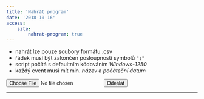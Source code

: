```yaml
---
title: 'Nahrát program'
date: '2018-10-16'
access:
    site:
        nahrat-program: true
---
```


<ul>
    <li>nahrát lze pouze soubory formátu .csv</li>
    <li>řádek musí být zakončen posloupností symbolů <code>";"</code></li>
    <li>script počítá s defaultním kódováním <em>Windows-1250</em></li>
    <li>každý event musí mít min. <em>název</em> a <em>počáteční datum</em></li>
</ul>
<form id="uploadProgramForm" class="pure-form" method="post" action="" >
    <input id="csv" name="csv" type="file" accept=".csv,text/csv">
    <button id="uploadScvFile" type="submit">Odeslat</button>
</form>
<hr>
<div id="response"></div>

<script>
document.getElementById("uploadScvFile").onclick = function(e){
        e.preventDefault();
        var formData = new FormData(document.getElementById("uploadProgramForm"));
        var formResponse = document.getElementById("response");
        formResponse.innerHTML = '<i class="fa fa-spinner fa-pulse" aria-hidden="true"></i> probíhá vytváření souborů';
        formResponse.style.color = "black";
        $.ajax({
                        url: "/php/uploadprogram",
                        type: "POST",
                        data: formData,
                        processData: false,
                        contentType: false,
                        contentType: 'multipart/form-data',
                        success: function (data){   
                            formResponse.innerHTML = "<br>Úspěšně uloženo";
                            formResponse.style.color = "green";
                            setTimeout(function(){ 
                                formResponse.innerHTML = ""; 
                            }, 3000);
                        },
                        error: function (xhr, desc, err){
                            if(err == "Unsupported Media Type"){
                                formResponse.innerHTML = "<br>CHYBA!!<br>Lze nahrát pouze soubory CSV.";
                                formResponse.style.color = "red";
                            }
                            else{
                            formResponse.innerHTML = "<br>Chyba, zkontrolujte console log";
                            formResponse.style.color = "red";
                            }
                            console.log(err);
                            console.log(desc);
                            console.log(xhr.response);
                            }
                        });
    }
</script>